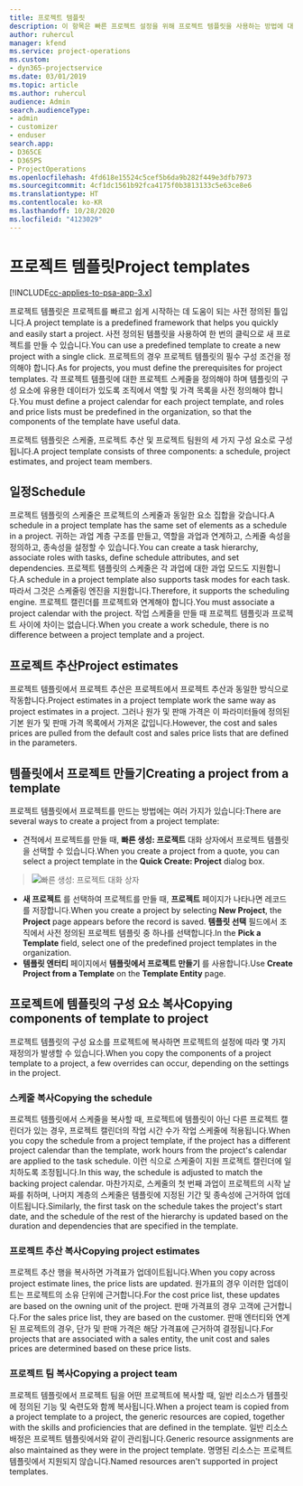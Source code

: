 ```yaml
---
title: 프로젝트 템플릿
description: 이 항목은 빠른 프로젝트 설정을 위해 프로젝트 템플릿을 사용하는 방법에 대한 정보를 제공합니다.
author: ruhercul
manager: kfend
ms.service: project-operations
ms.custom:
- dyn365-projectservice
ms.date: 03/01/2019
ms.topic: article
ms.author: ruhercul
audience: Admin
search.audienceType:
- admin
- customizer
- enduser
search.app:
- D365CE
- D365PS
- ProjectOperations
ms.openlocfilehash: 4fd618e15524c5cef5b6da9b282f449e3dfb7973
ms.sourcegitcommit: 4cf1dc1561b92fca4175f0b3813133c5e63ce8e6
ms.translationtype: HT
ms.contentlocale: ko-KR
ms.lasthandoff: 10/28/2020
ms.locfileid: "4123029"
---
```

# <a name="project-templates"></a><span data-ttu-id="dcb03-103">프로젝트 템플릿</span><span class="sxs-lookup"><span data-stu-id="dcb03-103">Project templates</span></span> 

[!INCLUDE[cc-applies-to-psa-app-3.x](../includes/cc-applies-to-psa-app-3x.md)]

<span data-ttu-id="dcb03-104">프로젝트 템플릿은 프로젝트를 빠르고 쉽게 시작하는 데 도움이 되는 사전 정의된 틀입니다.</span><span class="sxs-lookup"><span data-stu-id="dcb03-104">A project template is a predefined framework that helps you quickly and easily start a project.</span></span> <span data-ttu-id="dcb03-105">사전 정의된 템플릿을 사용하여 한 번의 클릭으로 새 프로젝트를 만들 수 있습니다.</span><span class="sxs-lookup"><span data-stu-id="dcb03-105">You can use a predefined template to create a new project with a single click.</span></span> <span data-ttu-id="dcb03-106">프로젝트의 경우 프로젝트 템플릿의 필수 구성 조건을 정의해야 합니다.</span><span class="sxs-lookup"><span data-stu-id="dcb03-106">As for projects, you must define the prerequisites for project templates.</span></span> <span data-ttu-id="dcb03-107">각 프로젝트 템플릿에 대한 프로젝트 스케줄을 정의해야 하며 템플릿의 구성 요소에 유용한 데이터가 있도록 조직에서 역할 및 가격 목록을 사전 정의해야 합니다.</span><span class="sxs-lookup"><span data-stu-id="dcb03-107">You must define a project calendar for each project template, and roles and price lists must be predefined in the organization, so that the components of the template have useful data.</span></span>

<span data-ttu-id="dcb03-108">프로젝트 템플릿은 스케줄, 프로젝트 추산 및 프로젝트 팀원의 세 가지 구성 요소로 구성됩니다.</span><span class="sxs-lookup"><span data-stu-id="dcb03-108">A project template consists of three components: a schedule, project estimates, and project team members.</span></span>

## <a name="schedule"></a><span data-ttu-id="dcb03-109">일정</span><span class="sxs-lookup"><span data-stu-id="dcb03-109">Schedule</span></span>

<span data-ttu-id="dcb03-110">프로젝트 템플릿의 스케줄은 프로젝트의 스케줄과 동일한 요소 집합을 갖습니다.</span><span class="sxs-lookup"><span data-stu-id="dcb03-110">A schedule in a project template has the same set of elements as a schedule in a project.</span></span> <span data-ttu-id="dcb03-111">귀하는 과업 계층 구조를 만들고, 역할을 과업과 연계하고, 스케줄 속성을 정의하고, 종속성을 설정할 수 있습니다.</span><span class="sxs-lookup"><span data-stu-id="dcb03-111">You can create a task hierarchy, associate roles with tasks, define schedule attributes, and set dependencies.</span></span> <span data-ttu-id="dcb03-112">프로젝트 템플릿의 스케줄은 각 과업에 대한 과업 모드도 지원합니다.</span><span class="sxs-lookup"><span data-stu-id="dcb03-112">A schedule in a project template also supports task modes for each task.</span></span> <span data-ttu-id="dcb03-113">따라서 그것은 스케줄링 엔진을 지원합니다.</span><span class="sxs-lookup"><span data-stu-id="dcb03-113">Therefore, it supports the scheduling engine.</span></span> <span data-ttu-id="dcb03-114">프로젝트 캘린더를 프로젝트와 연계해야 합니다.</span><span class="sxs-lookup"><span data-stu-id="dcb03-114">You must associate a project calendar with the project.</span></span> <span data-ttu-id="dcb03-115">작업 스케줄을 만들 때 프로젝트 템플릿과 프로젝트 사이에 차이는 없습니다.</span><span class="sxs-lookup"><span data-stu-id="dcb03-115">When you create a work schedule, there is no difference between a project template and a project.</span></span>

## <a name="project-estimates"></a><span data-ttu-id="dcb03-116">프로젝트 추산</span><span class="sxs-lookup"><span data-stu-id="dcb03-116">Project estimates</span></span>

<span data-ttu-id="dcb03-117">프로젝트 템플릿에서 프로젝트 추산은 프로젝트에서 프로젝트 추산과 동일한 방식으로 작동합니다.</span><span class="sxs-lookup"><span data-stu-id="dcb03-117">Project estimates in a project template work the same way as project estimates in a project.</span></span> <span data-ttu-id="dcb03-118">그러나 원가 및 판매 가격은 이 파라미터들에 정의된 기본 원가 및 판매 가격 목록에서 가져온 값입니다.</span><span class="sxs-lookup"><span data-stu-id="dcb03-118">However, the cost and sales prices are pulled from the default cost and sales price lists that are defined in the parameters.</span></span>

## <a name="creating-a-project-from-a-template"></a><span data-ttu-id="dcb03-119">템플릿에서 프로젝트 만들기</span><span class="sxs-lookup"><span data-stu-id="dcb03-119">Creating a project from a template</span></span>
 
<span data-ttu-id="dcb03-120">프로젝트 템플릿에서 프로젝트를 만드는 방법에는 여러 가지가 있습니다:</span><span class="sxs-lookup"><span data-stu-id="dcb03-120">There are several ways to create a project from a project template:</span></span>

- <span data-ttu-id="dcb03-121">견적에서 프로젝트를 만들 때, **빠른 생성: 프로젝트** 대화 상자에서 프로젝트 템플릿을 선택할 수 있습니다.</span><span class="sxs-lookup"><span data-stu-id="dcb03-121">When you create a project from a quote, you can select a project template in the **Quick Create: Project** dialog box.</span></span>

> ![빠른 생성: 프로젝트 대화 상자](media/project-11.png)

- <span data-ttu-id="dcb03-123">**새 프로젝트** 를 선택하여 프로젝트를 만들 때, **프로젝트** 페이지가 나타나면 레코드를 저장합니다.</span><span class="sxs-lookup"><span data-stu-id="dcb03-123">When you create a project by selecting **New Project**, the **Project** page appears before the record is saved.</span></span> <span data-ttu-id="dcb03-124">**템플릿 선택** 필드에서 조직에서 사전 정의된 프로젝트 템플릿 중 하나를 선택합니다.</span><span class="sxs-lookup"><span data-stu-id="dcb03-124">In the **Pick a Template** field, select one of the predefined project templates in the organization.</span></span>
- <span data-ttu-id="dcb03-125">**템플릿 엔터티** 페이지에서 **템플릿에서 프로젝트 만들기** 를 사용합니다.</span><span class="sxs-lookup"><span data-stu-id="dcb03-125">Use **Create Project from a Template** on the **Template Entity** page.</span></span>

## <a name="copying-components-of-template-to-project"></a><span data-ttu-id="dcb03-126">프로젝트에 템플릿의 구성 요소 복사</span><span class="sxs-lookup"><span data-stu-id="dcb03-126">Copying components of template to project</span></span>

<span data-ttu-id="dcb03-127">프로젝트 템플릿의 구성 요소를 프로젝트에 복사하면 프로젝트의 설정에 따라 몇 가지 재정의가 발생할 수 있습니다.</span><span class="sxs-lookup"><span data-stu-id="dcb03-127">When you copy the components of a project template to a project, a few overrides can occur, depending on the settings in the project.</span></span>

### <a name="copying-the-schedule"></a><span data-ttu-id="dcb03-128">스케줄 복사</span><span class="sxs-lookup"><span data-stu-id="dcb03-128">Copying the schedule</span></span>

<span data-ttu-id="dcb03-129">프로젝트 템플릿에서 스케줄을 복사할 때, 프로젝트에 템플릿이 아닌 다른 프로젝트 캘린더가 있는 경우, 프로젝트 캘린더의 작업 시간 수가 작업 스케줄에 적용됩니다.</span><span class="sxs-lookup"><span data-stu-id="dcb03-129">When you copy the schedule from a project template, if the project has a different project calendar than the template, work hours from the project's calendar are applied to the task schedule.</span></span> <span data-ttu-id="dcb03-130">이런 식으로 스케줄이 지원 프로젝트 캘린더에 일치하도록 조정됩니다.</span><span class="sxs-lookup"><span data-stu-id="dcb03-130">In this way, the schedule is adjusted to match the backing project calendar.</span></span> <span data-ttu-id="dcb03-131">마찬가지로, 스케줄의 첫 번째 과업이 프로젝트의 시작 날짜를 취하며, 나머지 계층의 스케줄은 템플릿에 지정된 기간 및 종속성에 근거하여 업데이트됩니다.</span><span class="sxs-lookup"><span data-stu-id="dcb03-131">Similarly, the first task on the schedule takes the project's start date, and the schedule of the rest of the hierarchy is updated based on the duration and dependencies that are specified in the template.</span></span> 

### <a name="copying-project-estimates"></a><span data-ttu-id="dcb03-132">프로젝트 추산 복사</span><span class="sxs-lookup"><span data-stu-id="dcb03-132">Copying project estimates</span></span> 

<span data-ttu-id="dcb03-133">프로젝트 추산 행을 복사하면 가격표가 업데이트됩니다.</span><span class="sxs-lookup"><span data-stu-id="dcb03-133">When you copy across project estimate lines, the price lists are updated.</span></span> <span data-ttu-id="dcb03-134">원가표의 경우 이러한 업데이트는 프로젝트의 소유 단위에 근거합니다.</span><span class="sxs-lookup"><span data-stu-id="dcb03-134">For the cost price list, these updates are based on the owning unit of the project.</span></span> <span data-ttu-id="dcb03-135">판매 가격표의 경우 고객에 근거합니다.</span><span class="sxs-lookup"><span data-stu-id="dcb03-135">For the sales price list, they are based on the customer.</span></span> <span data-ttu-id="dcb03-136">판매 엔터티와 연계된 프로젝트의 경우, 단가 및 판매 가격은 해당 가격표에 근거하여 결정됩니다.</span><span class="sxs-lookup"><span data-stu-id="dcb03-136">For projects that are associated with a sales entity, the unit cost and sales prices are determined based on these price lists.</span></span>

### <a name="copying-a-project-team"></a><span data-ttu-id="dcb03-137">프로젝트 팀 복사</span><span class="sxs-lookup"><span data-stu-id="dcb03-137">Copying a project team</span></span>

<span data-ttu-id="dcb03-138">프로젝트 템플릿에서 프로젝트 팀을 어떤 프로젝트에 복사할 때, 일반 리소스가 템플릿에 정의된 기능 및 숙련도와 함께 복사됩니다.</span><span class="sxs-lookup"><span data-stu-id="dcb03-138">When a project team is copied from a project template to a project, the generic resources are copied, together with the skills and proficiencies that are defined in the template.</span></span> <span data-ttu-id="dcb03-139">일반 리소스 배정은 프로젝트 템플릿에서와 같이 관리됩니다.</span><span class="sxs-lookup"><span data-stu-id="dcb03-139">Generic resource assignments are also maintained as they were in the project template.</span></span> <span data-ttu-id="dcb03-140">명명된 리소스는 프로젝트 템플릿에서 지원되지 않습니다.</span><span class="sxs-lookup"><span data-stu-id="dcb03-140">Named resources aren't supported in project templates.</span></span>
